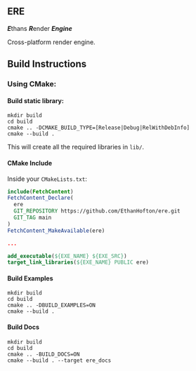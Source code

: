 ## ERE

***E***thans ***R***ender ***Engine***

Cross-platform render engine.

## Build Instructions

### Using CMake:

#### Build static library:

```
mkdir build
cd build
cmake .. -DCMAKE_BUILD_TYPE=[Release|Debug|RelWithDebInfo]
cmake --build .
```

This will create all the required libraries in `lib/`.

#### CMake Include

Inside your `CMakeLists.txt`:

```cmake
include(FetchContent)
FetchContent_Declare(
  ere
  GIT_REPOSITORY https://github.com/EthanHofton/ere.git
  GIT_TAG main
)
FetchContent_MakeAvailable(ere)

...

add_executable(${EXE_NAME} ${EXE_SRC})
target_link_libraries(${EXE_NAME} PUBLIC ere)
```

#### Build Examples

```
mkdir build
cd build
cmake .. -DBUILD_EXAMPLES=ON
cmake --build .
```

#### Build Docs

```
mkdir build
cd build
cmake .. -BUILD_DOCS=ON
cmake --build . --target ere_docs
```
